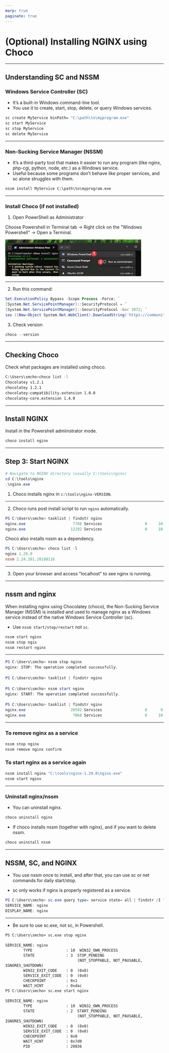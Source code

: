 ```yaml
---
marp: true
paginate: true
---
```


<!-- _class: frontpage -->
<!-- _paginate: skip -->
<!-- version: 1.0.0 -->
# (Optional) Installing NGINX using Choco

---

## Understanding SC and NSSM

### Windows Service Controller (SC)

- It’s a built-in Windows command-line tool.
- You use it to create, start, stop, delete, or query Windows services.

```cmd
sc create MyService binPath= "C:\path\to\myprogram.exe"
sc start MyService
sc stop MyService
sc delete MyService
```

---

### Non-Sucking Service Manager (NSSM)

- It’s a third-party tool that makes it easier to run any program (like nginx, php-cgi, python, node, etc.) as a Windows service.
- Useful because some programs don’t behave like proper services, and sc alone struggles with them.

```cmd
nssm install MyService C:\path\to\myprogram.exe
```

---

### Install Choco (if not installed)

1. Open PowerShell as Administrator

Choose Powershell in Terminal tab -> Right click on the "Windows Powershell" -> Open a Terminal.

![w:300pt](./pic/powershell.jpeg)

---

2. Run this command:

```powershell
Set-ExecutionPolicy Bypass -Scope Process -Force; `
[System.Net.ServicePointManager]::SecurityProtocol = `
[System.Net.ServicePointManager]::SecurityProtocol -bor 3072; `
iex ((New-Object System.Net.WebClient).DownloadString('https://community.chocolatey.org/install.ps1'))
```

3. Check version

```powershell
choco --version
```

---

## Checking Choco

Check what packages are installed using choco.

```bash
C:\Users\smcho>choco list -l
Chocolatey v1.2.1
chocolatey 1.2.1
chocolatey-compatibility.extension 1.0.0
chocolatey-core.extension 1.4.0
```

---

## Install NGINX

Install in the Powershell admiinstrator mode.

```powershell
choco install nginx
```

---

## Step 3: Start NGINX

```powershell
# Navigate to NGINX directory (usually C:\tools\nginx)
cd C:\tools\nginx
.\nginx.exe
```

1. Choco installs nginx in `c:\tools\nginx-VERSION`.

---

2. Choco runs post install script to run `nginx` automatically.

```powershell
PS C:\Users\smcho> tasklist | findstr nginx
nginx.exe                     7708 Services                   0     10,012 K
nginx.exe                    12292 Services                   0     10,204 K
```

Choco also installs nssm as a dependency.

```powershell
PS C:\Users\smcho> choco list -l
nginx 1.29.0
nssm 2.24.101.20180116
```

---

3. Open your browser and access "localhost" to see nginx is running.

---

## nssm and nginx

When installing nginx using Chocolatey (choco), the Non-Sucking Service Manager (NSSM) is installed and used to manage nginx as a Windows service instead of the native Windows Service Controller (sc).

- Use `nssm start/stop/restart` not `sc`.

```bash
nssm start nginx
nssm stop ngix
nssm restart nginx
```

---

```powershell
PS C:\Users\smcho> nssm stop nginx
nginx: STOP: The operation completed successfully.

PS C:\Users\smcho> tasklist | findstr nginx

PS C:\Users\smcho> nssm start nginx
nginx: START: The operation completed successfully.

PS C:\Users\smcho> tasklist | findstr nginx
nginx.exe                    20592 Services                   0      9,840 K
nginx.exe                     7068 Services                   0     10,172 K
```

---

### To remove nginx as a service

```bash
nssm stop nginx
nssm remove nginx confirm
```

### To start nginx as a service again

```bash
nssm install nginx "C:\tools\nginx-1.29.0\nginx.exe"
nssm start nginx
```

---

### Uninstall nginx/nssm

- You can uninstall nginx.

```bash
choco uninstall nginx
```

- If choco installs nssm (together with nginx), and if you want to delete nssm.

```bash
choco uninstall nssm
```

---

## NSSM, SC, and NGINX

- You use nssm once to install, and after that, you can use sc or net commands for daily start/stop.

- sc only works if nginx is properly registered as a service.

```powershell
PS C:\Users\smcho> sc.exe query type= service state= all | findstr /I "nginx"
SERVICE_NAME: nginx
DISPLAY_NAME: nginx
```

---

- Be sure to use sc.exe, not sc, in Powershell.

```powerhsell
PS C:\Users\smcho> sc.exe stop nginx

SERVICE_NAME: nginx
        TYPE               : 10  WIN32_OWN_PROCESS
        STATE              : 3  STOP_PENDING
                                (NOT_STOPPABLE, NOT_PAUSABLE, IGNORES_SHUTDOWN)
        WIN32_EXIT_CODE    : 0  (0x0)
        SERVICE_EXIT_CODE  : 0  (0x0)
        CHECKPOINT         : 0x1
        WAIT_HINT          : 0xdac
PS C:\Users\smcho> sc.exe start nginx

SERVICE_NAME: nginx
        TYPE               : 10  WIN32_OWN_PROCESS
        STATE              : 2  START_PENDING
                                (NOT_STOPPABLE, NOT_PAUSABLE, IGNORES_SHUTDOWN)
        WIN32_EXIT_CODE    : 0  (0x0)
        SERVICE_EXIT_CODE  : 0  (0x0)
        CHECKPOINT         : 0x0
        WAIT_HINT          : 0x7d0
        PID                : 20836
```
